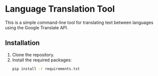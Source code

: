 # Language Translation Tool

This is a simple command-line tool for translating text between languages using the Google Translate API.

## Installation

1. Clone the repository.
2. Install the required packages:
   ```bash
   pip install -r requirements.txt
